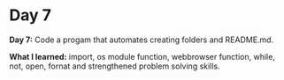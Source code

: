 # Day 7

**Day 7:** Code a progam that automates creating folders and README.md.

**What I learned:** import, os module function, webbrowser function, while, not, open, fornat and strengthened problem solving skills. 